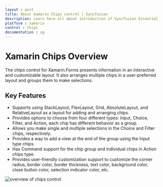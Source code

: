 ```yaml
---
layout : post
title: About Xamarin Chips control | Syncfusion
description: Learn here all about introduction of Syncfusion Essential Studio Xamarin Chips control, its elements and more.
platform : xamarin
control : Chips
documentation : ug
---
```


# Xamarin Chips Overview

The chips control for Xamarin.Forms presents information in an interactive and customizable layout. It also arranges multiple chips in a user-preferred layout and groups them to make selections. 

## Key Features

* Supports using StackLayout, FlexLayout, Grid, AbsoluteLayout, and RelativeLayout as a layout for adding and arranging chips.
* Provides options to choose from four different types: Input, Choice, Filter, and Action, each chip has different behavior as a group.
* Allows you make single and multiple selections in the Choice and Filter chips, respectively.
* Provides a way to add a view at the end of the group using the Input type chips.
* Has Command support for the chip group and individual chips in Action chips type.
* Provides user-friendly customization support to customize the corner radius, border color, border thickness, text color, background color, close button color, selection indicator color, etc.

![overview of chips control](images/overview-image/chip_overview_image.png)